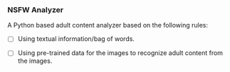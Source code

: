 ### NSFW Analyzer

A Python based adult content analyzer based on the following rules:

- [ ] Using textual information/bag of words.

- [ ] Using pre-trained data for the images to recognize adult content from the images.
